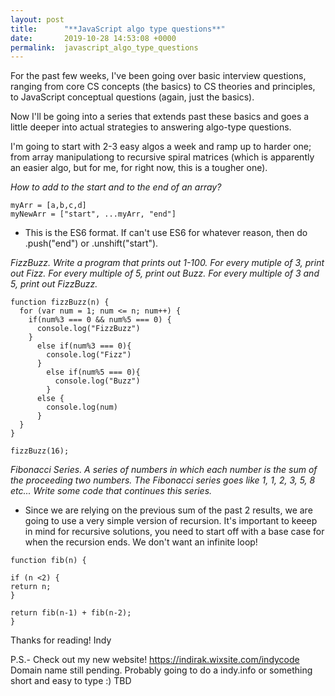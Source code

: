 ```yaml
---
layout: post
title:      "**JavaScript algo type questions**"
date:       2019-10-28 14:53:08 +0000
permalink:  javascript_algo_type_questions
---
```



For the past few weeks, I've been going over basic interview questions, ranging from core CS concepts (the basics) to CS theories and principles, to JavaScript conceptual questions (again, just the basics). 

Now I'll be going into a series that extends past these basics and goes a little deeper into actual strategies to answering algo-type questions. 

I'm going to start with 2-3 easy algos a week and ramp up to harder one; from array manipulationg to recursive spiral matrices (which is apparently an easier algo, but for me, for right now, this is a tougher one). 



*How to add to the start and to the end of an array?*
```
myArr = [a,b,c,d]
myNewArr = ["start", ...myArr, "end"]
```
* This is the ES6 format. If can't use ES6 for whatever reason, then do .push("end") or .unshift("start"). 


*FizzBuzz. Write a program that prints out 1-100. For every mutiple of 3, print out Fizz. For every multiple of 5, print out Buzz. For every multiple of 3 and 5, print out FizzBuzz.*

```
function fizzBuzz(n) {
  for (var num = 1; num <= n; num++) {
    if(num%3 === 0 && num%5 === 0) {
      console.log("FizzBuzz")
    }
      else if(num%3 === 0){
        console.log("Fizz")
      }
        else if(num%5 === 0){
          console.log("Buzz")
        }
      else {
        console.log(num)
      }
  }
}

fizzBuzz(16);
```


*Fibonacci Series. A series of numbers in which each number is the sum of the proceeding two numbers. The Fibonacci series goes like 1, 1, 2, 3, 5, 8 etc...  Write some code that continues this series.*
* Since we are relying on the previous sum of the past 2 results, we are going to use a very simple version of recursion. It's important to keeep in mind for recursive solutions, you need to start off with a base case for when the recursion ends. We don't want an infinite loop! 

```
function fib(n) {

if (n <2) {
return n;
}

return fib(n-1) + fib(n-2);
}
```



Thanks for reading!
Indy 


P.S.- Check out my new website! https://indirak.wixsite.com/indycode 
Domain name still pending. Probably going to do a indy.info or something short and easy to type :) TBD
